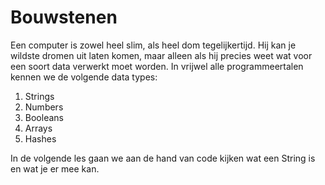 # Bouwstenen

Een computer is zowel heel slim, als heel dom tegelijkertijd. Hij kan je wildste dromen
uit laten komen, maar alleen als hij precies weet wat voor een soort data verwerkt moet
worden. In vrijwel alle programmeertalen kennen we de volgende data types:

1. Strings
2. Numbers
3. Booleans
4. Arrays
5. Hashes

In de volgende les gaan we aan de hand van code kijken wat een String is en wat
je er mee kan.